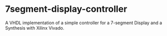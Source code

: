 # 7segment-display-controller
A VHDL implementation of a simple controller for a 7-segment Display and a Synthesis with Xilinx Vivado.
